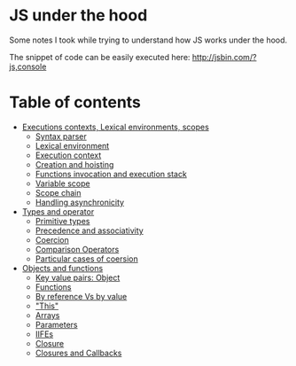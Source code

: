 JS under the hood
=================

Some notes I took while trying to understand how JS works under the hood.

The snippet of code can be easily executed here: http://jsbin.com/?js,console

Table of contents
=================
* [Executions contexts, Lexical environments, scopes](https://github.com/barbasa/JSUnderTheHood/blob/master//EXECUTION_CONTEXTS.md#executions-contexts-lexical-environments-scopes)
  * [Syntax parser](https://github.com/barbasa/JSUnderTheHood/blob/master//EXECUTION_CONTEXTS.md#syntax-parser)
  * [Lexical environment](https://github.com/barbasa/JSUnderTheHood/blob/master//EXECUTION_CONTEXTS.md#lexical-environment)
  * [Execution context](https://github.com/barbasa/JSUnderTheHood/blob/master//EXECUTION_CONTEXTS.md#execution-context)
  * [Creation and hoisting](https://github.com/barbasa/JSUnderTheHood/blob/master//EXECUTION_CONTEXTS.md#creation-and-hoisting)
  * [Functions invocation and execution stack](https://github.com/barbasa/JSUnderTheHood/blob/master//EXECUTION_CONTEXTS.md#function-invocation-and-executions-stack)
  * [Variable scope](https://github.com/barbasa/JSUnderTheHood/blob/master//EXECUTION_CONTEXTS.md#variable-scope)
  * [Scope chain](https://github.com/barbasa/JSUnderTheHood/blob/master//EXECUTION_CONTEXTS.md#scope-chain)
  * [Handling asynchronicity](https://github.com/barbasa/JSUnderTheHood/blob/master//EXECUTION_CONTEXTS.md#handling-asynchronicity)
* [Types and operator](https://github.com/barbasa/JSUnderTheHood/blob/master//TYPES_AND_OPERATORS.md#types-and-operators)
  * [Primitive types](https://github.com/barbasa/JSUnderTheHood/blob/master//TYPES_AND_OPERATORS.md#primitive-types)
  * [Precedence and associativity](https://github.com/barbasa/JSUnderTheHood/blob/master//TYPES_AND_OPERATORS.md#precedence-and-associativity)
  * [Coercion](https://github.com/barbasa/JSUnderTheHood/blob/master//TYPES_AND_OPERATORS.md#coercion)
  * [Comparison Operators](https://github.com/barbasa/JSUnderTheHood/blob/master//TYPES_AND_OPERATORS.md#comparison-operators)
  * [Particular cases of coersion](https://github.com/barbasa/JSUnderTheHood/blob/master//TYPES_AND_OPERATORS.md#particular-cases-of-coersion)
* [Objects and functions](https://github.com/barbasa/JSUnderTheHood/blob/master//OBJECTS_AND_FUNCTIONS.md#objects-and-functions)
  * [Key value pairs: Object](https://github.com/barbasa/JSUnderTheHood/blob/master//OBJECTS_AND_FUNCTIONS.md#key-value-pairs-objects)
  * [Functions](https://github.com/barbasa/JSUnderTheHood/blob/master//OBJECTS_AND_FUNCTIONS.md#functions)
  * [By reference Vs by value](https://github.com/barbasa/JSUnderTheHood/blob/master//OBJECTS_AND_FUNCTIONS.md#by-reference-vs-by-value)
  * ["This"](https://github.com/barbasa/JSUnderTheHood/blob/master//OBJECTS_AND_FUNCTIONS.md#this)
  * [Arrays](https://github.com/barbasa/JSUnderTheHood/blob/master/OBJECTS_AND_FUNCTIONS.md#arrays)
  * [Parameters](https://github.com/barbasa/JSUnderTheHood/blob/master/OBJECTS_AND_FUNCTIONS.md#parameters)
  * [IIFEs](https://github.com/barbasa/JSUnderTheHood/blob/master/OBJECTS_AND_FUNCTIONS.md#immediately-invoked-function-expressions-iifes)
  * [Closure](https://github.com/barbasa/JSUnderTheHood/blob/master/OBJECTS_AND_FUNCTIONS.md#closure)
  * [Closures and Callbacks](https://github.com/barbasa/JSUnderTheHood/blob/master/OBJECTS_AND_FUNCTIONS.md#closures-and-callbacks)
  

